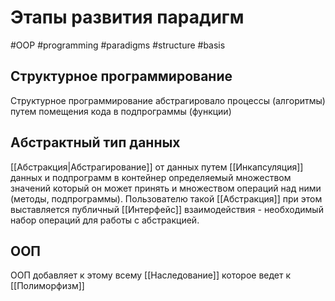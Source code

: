 # Этапы развития парадигм
#OOP #programming #paradigms #structure #basis 

## Структурное программирование
Структурное программирование абстрагировало процессы (алгоритмы) путем помещения кода в подпрограммы (функции)

## Абстрактный тип данных
[[Абстракция|Абстрагирование]] от данных путем [[Инкапсуляция]] данных и подпрограмм в контейнер определяемый множеством значений который он может принять и множеством операций над ними (методы, подпрограммы). Пользователю такой [[Абстракция]] при этом выставляется публичный [[Интерфейс]] взаимодействия - необходимый набор операций для работы с абстракцией.

## ООП
ООП добавляет к этому всему [[Наследование]] которое ведет к [[Полиморфизм]]
